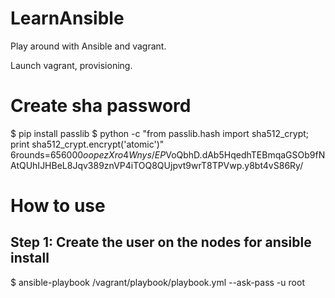 # LearnAnsible
Play around with Ansible and vagrant.

Launch vagrant, provisioning.

# Create sha password
$ pip install passlib
$ python -c "from passlib.hash import sha512_crypt; print sha512_crypt.encrypt('atomic')"
$6$rounds=656000$oopezXro4Wnys/EP$VoQbhD.dAb5HqedhTEBmqaGSOb9fNAtQUhIJHBeL8Jqv389znVP4iTOQ8QUjpvt9wrT8TPVwp.y8bt4vS86Ry/

# How to use

## Step 1: Create the user on the nodes for ansible install
$ ansible-playbook /vagrant/playbook/playbook.yml --ask-pass -u root
